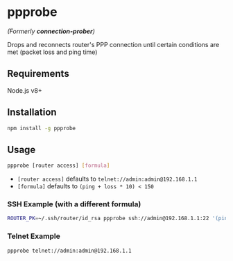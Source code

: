# ppprobe
*(Formerly **connection-prober**)*

Drops and reconnects router's PPP connection until certain conditions are met (packet loss and ping time)

## Requirements
Node.js v8+

## Installation
```sh
npm install -g ppprobe
```
## Usage
```sh
ppprobe [router access] [formula]
```
* `[router access]` defaults to `telnet://admin:admin@192.168.1.1`
* `[formula]` defaults to `(ping + loss * 10) < 150`
### SSH Example (with a different formula)
```sh
ROUTER_PK=~/.ssh/router/id_rsa ppprobe ssh://admin@192.168.1.1:22 '(ping < 120) and (loss < 2)'
```
### Telnet Example
```sh
ppprobe telnet://admin:admin@192.168.1.1
```
